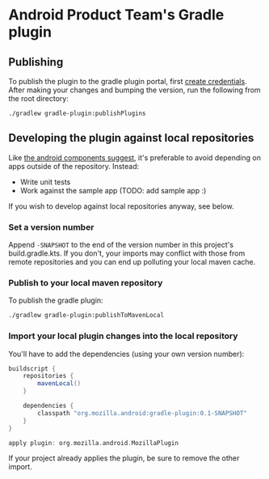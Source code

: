 # Android Product Team's Gradle plugin

## Publishing
To publish the plugin to the gradle plugin portal, first [create credentials][]. After making your changes and bumping the version, run the following from the root directory:
```gradlew
./gradlew gradle-plugin:publishPlugins
```

## Developing the plugin against local repositories
Like [the android components suggest][components local], it's preferable to avoid depending on apps outside of the repository. Instead:
- Write unit tests
- Work against the sample app (TODO: add sample app :)

If you wish to develop against local repositories anyway, see below.

### Set a version number
Append `-SNAPSHOT` to the end of the version number in this project's build.gradle.kts. If you don't, your imports may conflict with those from remote repositories and you can end up polluting your local maven cache.

### Publish to your local maven repository
To publish the gradle plugin:
```sh
./gradlew gradle-plugin:publishToMavenLocal
```

### Import your local plugin changes into the local repository
You'll have to add the dependencies (using your own version number):
```groovy
buildscript {
    repositories {
        mavenLocal()
    }

    dependencies {
        classpath "org.mozilla.android:gradle-plugin:0.1-SNAPSHOT"
    }
}

apply plugin: org.mozilla.android.MozillaPlugin
```

If your project already applies the plugin, be sure to remove the other import.

[components local]: https://mozilla-mobile.github.io/android-components/contributing/testing-components-inside-app
[create credentials]: https://guides.gradle.org/publishing-plugins-to-gradle-plugin-portal/#create_an_account_on_the_gradle_plugin_portal

